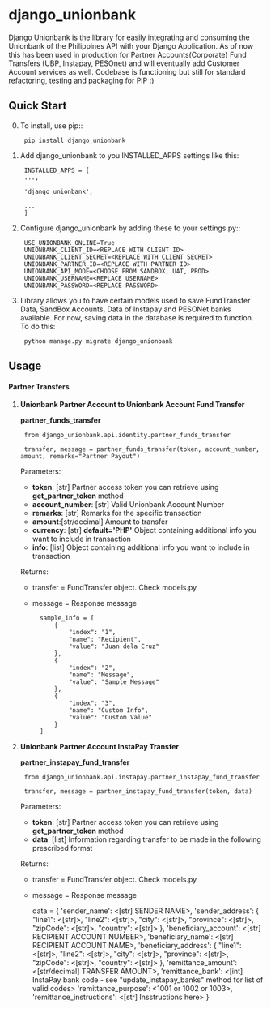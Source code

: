 
# django_unionbank

Django Unionbank is the library for easily integrating and consuming the Unionbank of the Philippines API with your Django Application. As of now this has been used in production for Partner Accounts(Corporate) Fund Transfers (UBP, Instapay, PESOnet) and will eventually add Customer Account services as well. Codebase is functioning but still for standard refactoring, testing and packaging for PIP :)

Quick Start
-----------

0. To install, use pip::

        pip install django_unionbank

1. Add django_unionbank to you INSTALLED_APPS settings like this:
        
        INSTALLED_APPS = [
        ...,

        'django_unionbank',

        ...
        ]

2. Configure django_unionbank by adding these to your settings.py::

        USE_UNIONBANK_ONLINE=True
        UNIONBANK_CLIENT_ID=<REPLACE WITH CLIENT ID>
        UNIONBANK_CLIENT_SECRET=<REPLACE WITH CLIENT SECRET>
        UNIONBANK_PARTNER_ID=<REPLACE WITH PARTNER ID>
        UNIONBANK_API_MODE=<CHOOSE FROM SANDBOX, UAT, PROD>
        UNIONBANK_USERNAME=<REPLACE USERNAME>
        UNIONBANK_PASSWORD=<REPLACE PASSWORD>


3. Library allows you to have certain models used to save FundTransfer Data,  SandBox Accounts, Data of Instapay and PESONet banks available. For now, saving data in the database is required to function. To do this:

        python manage.py migrate django_unionbank

Usage
-----
#### Partner Transfers

1. **Unionbank Partner Account to Unionbank Account Fund Transfer**

    **partner_funds_transfer**
    
        from django_unionbank.api.identity.partner_funds_transfer
        
        transfer, message = partner_funds_transfer(token, account_number, amount, remarks="Partner Payout")

    Parameters:
    
    * __token__: [str] Partner access token you can retrieve using **get_partner_token** method
    * __account_number__: [str] Valid Unionbank Account Number
    * __remarks__: [str] Remarks for the specific transaction
    * __amount__:[str/decimal] Amount to transfer
    * __currency__: [str] __default='PHP'__ Object containing additional info you want to include in transaction
    * __info__: [list] Object containing additional info you want to include in transaction
    
    Returns:
    * transfer = FundTransfer object. Check models.py
    * message = Response message
        
            sample_info = [
                {
                    "index": "1",
                    "name": "Recipient",
                    "value": "Juan dela Cruz"
                },
                {
                    "index": "2",
                    "name": "Message",
                    "value": "Sample Message"
                },
                {
                    "index": "3",
                    "name": "Custom Info",
                    "value": "Custom Value"
                }
            ]        

2. **Unionbank Partner Account InstaPay Transfer**

    **partner_instapay_fund_transfer**
    
        from django_unionbank.api.instapay.partner_instapay_fund_transfer
        
        transfer, message = partner_instapay_fund_transfer(token, data)

    Parameters:
    
    * __token__: [str] Partner access token you can retrieve using **get_partner_token** method
    * __data__: [list] Information regarding transfer to be made in the following prescribed format
    
    Returns:
    * transfer = FundTransfer object. Check models.py
    * message = Response message
        
        data = {
            'sender_name': <[str] SENDER NAME>,
            'sender_address': {
                    "line1": <[str]>,
                    "line2": <[str]>,
                    "city": <[str]>,
                    "province": <[str]>,
                    "zipCode": <[str]>,
                    "country": <[str]>
                },
            'beneficiary_account': <[str] RECIPIENT ACCOUNT NUMBER>,
            'beneficiary_name': <[str] RECIPIENT ACCOUNT NAME>,
            'beneficiary_address': {
                    "line1": <[str]>,
                    "line2": <[str]>,
                    "city": <[str]>,
                    "province": <[str]>,
                    "zipCode": <[str]>,
                    "country": <[str]>
                },
            'remittance_amount': <[str/decimal] TRANSFER AMOUNT>,
            'remittance_bank': <[int] InstaPay bank code - see "update_instapay_banks" method for list of valid codes>
            'remittance_purpose': <1001 or 1002 or 1003>,
            'remittance_instructions': <[str] Insstructions here>
        }
    
    
    
          
        
          
        

